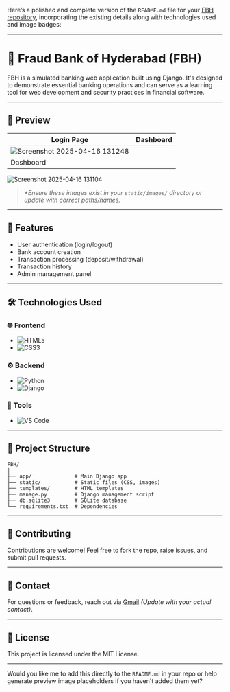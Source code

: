 Here’s a  polished and complete version of the `README.md` file for your [FBH repository](https://github.com/SaiKumarchinna19/FBH), incorporating the existing details along with technologies used and image badges:

---

# 🏦 Fraud Bank of Hyderabad (FBH)

FBH is a simulated banking web application built using Django. It's designed to demonstrate essential banking operations and can serve as a learning tool for web development and security practices in financial software.

---

## 📸 Preview

| Login Page | Dashboard 
|------------|-----------|
|      ![Screenshot 2025-04-16 131248](https://github.com/user-attachments/assets/4c413f6d-c23e-4fe5-90a1-441103ea75c2)
| Dashboard |
![Screenshot 2025-04-16 131104](https://github.com/user-attachments/assets/ef2cab13-4a5a-48a0-b6c9-7073de10d82a)

> _*Ensure these images exist in your `static/images/` directory or update with correct paths/names._

---

## 🚀 Features

- User authentication (login/logout)
- Bank account creation
- Transaction processing (deposit/withdrawal)
- Transaction history
- Admin management panel

---

## 🛠️ Technologies Used

### 🌐 Frontend

- ![HTML5](https://img.shields.io/badge/HTML5-E34F26?logo=html5&logoColor=white)
- ![CSS3](https://img.shields.io/badge/CSS3-1572B6?logo=css3&logoColor=white)

### ⚙️ Backend

- ![Python](https://img.shields.io/badge/Python-3776AB?logo=python&logoColor=white)
- ![Django](https://img.shields.io/badge/Django-092E20?logo=django&logoColor=white)

### 🧰 Tools

- ![VS Code](https://img.shields.io/badge/VS%20Code-007ACC?logo=visualstudiocode&logoColor=white)

---

## 📂 Project Structure

```
FBH/
│
├── app/              # Main Django app
├── static/           # Static files (CSS, images)
├── templates/        # HTML templates
├── manage.py         # Django management script
├── db.sqlite3        # SQLite database
└── requirements.txt  # Dependencies
```

---

## 🙌 Contributing

Contributions are welcome! Feel free to fork the repo, raise issues, and submit pull requests.

---

## 📧 Contact

For questions or feedback, reach out via [Gmail](mailto:example@gmail.com) _(Update with your actual contact)_.

---

## 📜 License

This project is licensed under the MIT License.

---

Would you like me to add this directly to the `README.md` in your repo or help generate preview image placeholders if you haven't added them yet?
